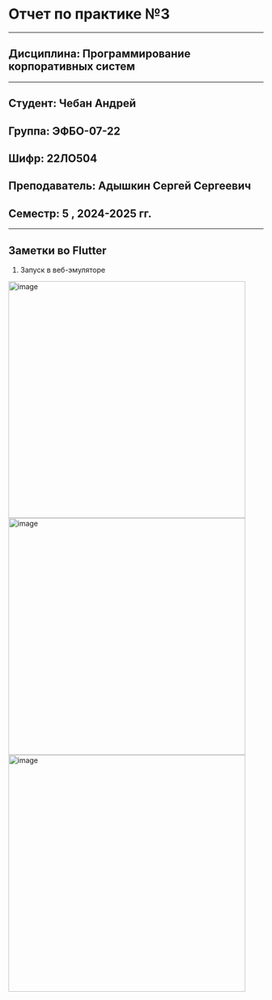 # Отчет по практике №3
____

## Дисциплина: Программирование корпоративных систем
____
## Студент: Чебан Андрей
## Группа: ЭФБО-07-22
## Шифр: 22ЛО504
## Преподаватель: Адышкин Сергей Сергеевич
## Семестр: 5 , 2024-2025 гг.
____


## Заметки во Flutter

1. Запуск в веб-эмуляторе

<img width="468" alt="image" src="https://github.com/user-attachments/assets/65c4fe8e-cae7-4c2f-b19b-bc023477d50b">

<img width="468" alt="image" src="https://github.com/user-attachments/assets/bbe76292-8ec1-4818-8061-915cafc333af">

<img width="468" alt="image" src="https://github.com/user-attachments/assets/0e6b90d6-1950-4b7f-9845-33122a131981">













  






